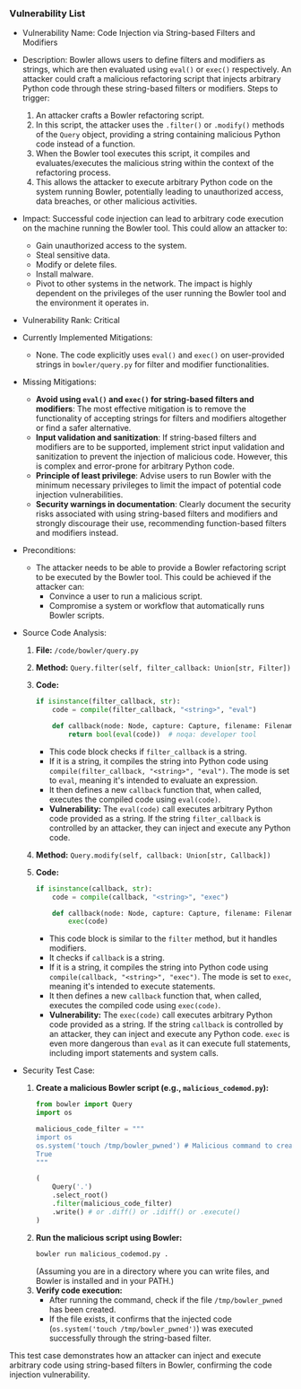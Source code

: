 ### Vulnerability List

- Vulnerability Name: Code Injection via String-based Filters and Modifiers

- Description:
    Bowler allows users to define filters and modifiers as strings, which are then evaluated using `eval()` or `exec()` respectively. An attacker could craft a malicious refactoring script that injects arbitrary Python code through these string-based filters or modifiers.
    Steps to trigger:
    1. An attacker crafts a Bowler refactoring script.
    2. In this script, the attacker uses the `.filter()` or `.modify()` methods of the `Query` object, providing a string containing malicious Python code instead of a function.
    3. When the Bowler tool executes this script, it compiles and evaluates/executes the malicious string within the context of the refactoring process.
    4. This allows the attacker to execute arbitrary Python code on the system running Bowler, potentially leading to unauthorized access, data breaches, or other malicious activities.

- Impact:
    Successful code injection can lead to arbitrary code execution on the machine running the Bowler tool. This could allow an attacker to:
    - Gain unauthorized access to the system.
    - Steal sensitive data.
    - Modify or delete files.
    - Install malware.
    - Pivot to other systems in the network.
    The impact is highly dependent on the privileges of the user running the Bowler tool and the environment it operates in.

- Vulnerability Rank: Critical

- Currently Implemented Mitigations:
    - None. The code explicitly uses `eval()` and `exec()` on user-provided strings in `bowler/query.py` for filter and modifier functionalities.

- Missing Mitigations:
    - **Avoid using `eval()` and `exec()` for string-based filters and modifiers**: The most effective mitigation is to remove the functionality of accepting strings for filters and modifiers altogether or find a safer alternative.
    - **Input validation and sanitization**: If string-based filters and modifiers are to be supported, implement strict input validation and sanitization to prevent the injection of malicious code. However, this is complex and error-prone for arbitrary Python code.
    - **Principle of least privilege**: Advise users to run Bowler with the minimum necessary privileges to limit the impact of potential code injection vulnerabilities.
    - **Security warnings in documentation**: Clearly document the security risks associated with using string-based filters and modifiers and strongly discourage their use, recommending function-based filters and modifiers instead.

- Preconditions:
    - The attacker needs to be able to provide a Bowler refactoring script to be executed by the Bowler tool. This could be achieved if the attacker can:
        - Convince a user to run a malicious script.
        - Compromise a system or workflow that automatically runs Bowler scripts.

- Source Code Analysis:
    1. **File:** `/code/bowler/query.py`
    2. **Method:** `Query.filter(self, filter_callback: Union[str, Filter])`
    3. **Code:**
       ```python
       if isinstance(filter_callback, str):
           code = compile(filter_callback, "<string>", "eval")

           def callback(node: Node, capture: Capture, filename: Filename) -> bool:
               return bool(eval(code))  # noqa: developer tool
       ```
       - This code block checks if `filter_callback` is a string.
       - If it is a string, it compiles the string into Python code using `compile(filter_callback, "<string>", "eval")`. The mode is set to `eval`, meaning it's intended to evaluate an expression.
       - It then defines a new `callback` function that, when called, executes the compiled code using `eval(code)`.
       - **Vulnerability:** The `eval(code)` call executes arbitrary Python code provided as a string. If the string `filter_callback` is controlled by an attacker, they can inject and execute any Python code.

    4. **Method:** `Query.modify(self, callback: Union[str, Callback])`
    5. **Code:**
       ```python
       if isinstance(callback, str):
           code = compile(callback, "<string>", "exec")

           def callback(node: Node, capture: Capture, filename: Filename) -> None:
               exec(code)
       ```
       - This code block is similar to the `filter` method, but it handles modifiers.
       - It checks if `callback` is a string.
       - If it is a string, it compiles the string into Python code using `compile(callback, "<string>", "exec")`. The mode is set to `exec`, meaning it's intended to execute statements.
       - It then defines a new `callback` function that, when called, executes the compiled code using `exec(code)`.
       - **Vulnerability:** The `exec(code)` call executes arbitrary Python code provided as a string. If the string `callback` is controlled by an attacker, they can inject and execute any Python code. `exec` is even more dangerous than `eval` as it can execute full statements, including import statements and system calls.

- Security Test Case:
    1. **Create a malicious Bowler script (e.g., `malicious_codemod.py`):**
       ```python
       from bowler import Query
       import os

       malicious_code_filter = """
       import os
       os.system('touch /tmp/bowler_pwned') # Malicious command to create a file
       True
       """

       (
           Query('.')
           .select_root()
           .filter(malicious_code_filter)
           .write() # or .diff() or .idiff() or .execute()
       )
       ```
    2. **Run the malicious script using Bowler:**
       ```bash
       bowler run malicious_codemod.py .
       ```
       (Assuming you are in a directory where you can write files, and Bowler is installed and in your PATH.)
    3. **Verify code execution:**
       - After running the command, check if the file `/tmp/bowler_pwned` has been created.
       - If the file exists, it confirms that the injected code (`os.system('touch /tmp/bowler_pwned')`) was executed successfully through the string-based filter.

This test case demonstrates how an attacker can inject and execute arbitrary code using string-based filters in Bowler, confirming the code injection vulnerability.
